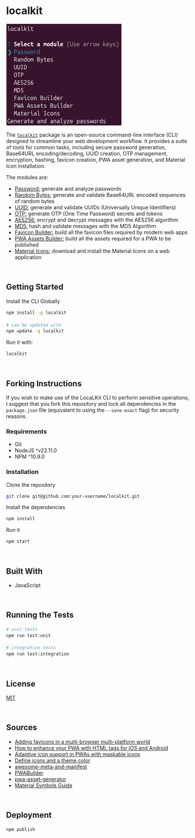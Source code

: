 # localkit

![localkit](./readme-assets/screenshot-01.png)

The [`localkit`](https://www.npmjs.com/package/localkit) package is an open-source command-line interface (CLI) designed to streamline your web development workflow. It provides a suite of tools for common tasks, including secure password generation, Base64URL encoding/decoding, UUID creation, OTP management, encryption, hashing, favicon creation, PWA asset generation, and Material Icon installation.

The modules are:

- [Password:](./readme-assets/modules/PASSWORD/README.md) generate and analyze passwords
- [Random Bytes:](./readme-assets/modules/RANDOM_BYTES/README.md) generate and validate Base64URL encoded sequences of random bytes
- [UUID:](./readme-assets/modules/UUID/README.md) generate and validate UUIDs (Universally Unique Identifiers)
- [OTP:](./readme-assets/modules/OTP/README.md) generate OTP (One Time Password) secrets and tokens
- [AES256:](./readme-assets/modules/AES256/README.md) encrypt and decrypt messages with the AES256 algorithm
- [MD5:](./readme-assets/modules/MD5/README.md) hash and validate messages with the MD5 Algorithm
- [Favicon Builder:](./readme-assets/modules/FAVICON_BUILDER/README.md) build all the favicon files required by modern web apps
- [PWA Assets Builder:](./readme-assets/modules/PWA_ASSETS_BUILDER/README.md) build all the assets required for a PWA to be published
- [Material Icons:](./readme-assets/modules/MATERIAL_ICONS/README.md) download and install the Material Icons on a web application




<br/>

## Getting Started

Install the CLI Globally
```bash
npm install -g localkit

# can be updated with
npm update -g localkit
```

Run it with:
```bash
localkit
```

<br/>

## Forking Instructions

If you wish to make use of the LocaLKit CLI to perform sensitive operations, I suggest that you fork this repository and lock all dependencies in the `package.json` file (equivalent to using the  `--save-exact` flag) for security reasons.

### Requirements

- Git
- NodeJS ^v22.11.0
- NPM ^10.9.0

### Installation

Clone the repository
```bash
git clone git@github.com:your-username/localkit.git
```

Install the dependencies
```bash
npm install
```

Run it
```bash
npm start
```




<br/>

## Built With

- JavaScript




<br/>

## Running the Tests

```bash
# unit tests
npm run test:unit

# integration tests
npm run test:integration
```




<br/>

## License

[MIT](https://choosealicense.com/licenses/mit/)





<br/>

## Sources

- [Adding favicons in a multi-browser multi-platform world](https://mobiforge.com/design-development/adding-favicons-in-a-multi-browser-multi-platform-world)
- [How to enhance your PWA with HTML tags for iOS and Android](https://www.modyo.com/developer-tips/how-to-enhance-your-pwa-with-html-tags-for-ios-and-android)
- [Adaptive icon support in PWAs with maskable icons](https://web.dev/articles/maskable-icon)
- [Define icons and a theme color](https://learn.microsoft.com/en-us/microsoft-edge/progressive-web-apps-chromium/how-to/icon-theme-color)
- [awesome-meta-and-manifest](https://github.com/gokulkrishh/awesome-meta-and-manifest)
- [PWABuilder](https://www.pwabuilder.com/imageGenerator)
- [pwa-asset-generator](https://github.com/elegantapp/pwa-asset-generator)
- [Material Symbols Guide](https://developers.google.com/fonts/docs/material_symbols)






<br/>

## Deployment

```bash
npm publish
```

